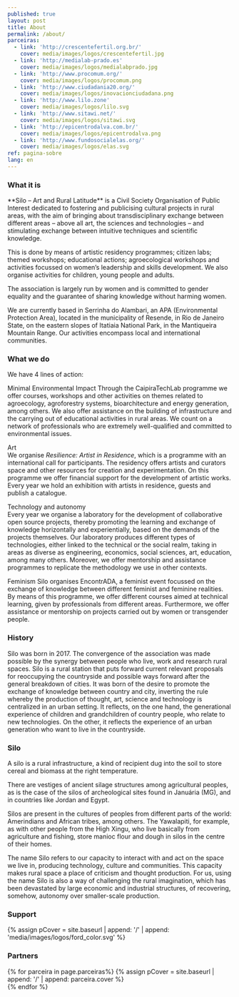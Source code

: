 ```yaml
---
published: true
layout: post
title: About
permalink: /about/
parceiras:
  - link: 'http://crescentefertil.org.br/'
    cover: media/images/logos/crescentefertil.jpg
  - link: 'http://medialab-prado.es'
    cover: media/images/logos/medialabprado.jpg
  - link: 'http://www.procomum.org/'
    cover: media/images/logos/procomum.png
  - link: 'http://www.ciudadania20.org/'
    cover: media/images/logos/inovacionciudadana.png
  - link: 'http://www.lilo.zone'
    cover: media/images/logos/lilo.svg
  - link: 'http://www.sitawi.net/'
    cover: media/images/logos/sitawi.svg
  - link: 'http://epicentrodalva.com.br/'
    cover: media/images/logos/epicentrodalva.png
  - link: 'http://www.fundosocialelas.org/'
    cover: media/images/logos/elas.svg
ref: pagina-sobre
lang: en
---
```

<div class="about-section-title-wrapper">
  <h3 class="about-section-title" id="o-que-e">What it is</h3>
</div>
**Silo – Art and Rural Latitude** is a Civil Society Organisation of Public Interest dedicated to fostering and publicising cultural projects in rural areas, with the aim of bringing about transdisciplinary exchange between different areas – above all art, the sciences and technologies – and stimulating exchange between intuitive techniques and scientific knowledge.

This is done by means of artistic residency programmes; citizen labs; themed workshops; educational actions; agroecological workshops and activities focussed on women’s leadership and skills development. We also organise activities for children, young people and adults.

The association is largely run by women and is committed to gender equality and the guarantee of sharing knowledge without harming women.

We are currently based in Serrinha do Alambari, an APA (Environmental Protection Area), located in the municipality of Resende, in Rio de Janeiro State, on the eastern slopes of Itatiaia National Park, in the Mantiqueira Mountain Range. Our activities encompass local and international communities.

<div class="about-section-title-wrapper">
  <h3 class="about-section-title" id="o-que-fazemos">What we do</h3>
</div>
We have 4 lines of action:

<span class="about-subtitle">Minimal Environmental Impact</span>
Through the CaipiraTechLab programme we offer courses, workshops and other activities on themes related to agroecology, agroforestry systems, bioarchitecture and energy generation, among others. We also offer assistance on the building of infrastructure and the carrying out of educational activities in rural areas. We count on a network of professionals who are extremely well-qualified and committed to environmental issues.

<span class="about-subtitle">Art</span>  
We organise *Resilience: Artist in Residence*, which is a programme with an international call for participants. The residency offers artists and curators space and other resources for creation and experimentation. On this programme we offer financial support  for the development of artistic works. Every year we hold an exhibition with artists in residence, guests and publish a catalogue.

<span class="about-subtitle">Technology and autonomy</span>  
Every year we organise a laboratory for the development of collaborative open source projects, thereby promoting the learning and exchange of knowledge horizontally and experientially, based on the demands of the projects themselves. Our laboratory produces different types of technologies, either linked to the technical or the social realm, taking in areas as diverse as engineering, economics, social sciences, art, education, among many others. Moreover, we offer mentorship and assistance programmes to replicate the methodology we use in other contexts.

<span class="about-subtitle">Feminism</span>
Silo organises EncontrADA, a feminist event focussed on the exchange of knowledge between different feminist and feminine realities. By means of this programme, we offer different courses aimed at technical learning, given by professionals from different areas. Furthermore, we offer assistance or mentorship on projects carried out by women or transgender people.

<div class="about-section-title-wrapper">
  <h3 class="about-section-title" id="historico">History</h3>
</div>
Silo was born in 2017. The convergence of the association was made possible by the synergy between people who live, work and research rural spaces. Silo is a rural station that puts forward current relevant proposals for reoccupying the countryside and possible ways forward after the general breakdown of cities. It was born of the desire to promote the exchange of knowledge between country and city, inverting the rule whereby the production of thought, art, science and technology is centralized in an urban setting. It reflects, on the one hand, the generational experience of children and grandchildren of country people, who relate to new technologies. On the other, it reflects the experience of an urban generation who want to live in the countryside.

<div class="about-section-title-wrapper">
  <h3 class="about-section-title" id="silo">Silo</h3>
</div>
A silo is a rural infrastructure, a kind of recipient dug into the soil to store cereal and biomass at the right temperature.

There are vestiges of ancient silage structures among agricultural peoples, as is the case of the silos of archeological sites found in Januária (MG), and in countries like Jordan and Egypt.

Silos are present in the cultures of peoples from different parts of the world: Amerindians and African tribes, among others. The Yawalapiti, for example, as with other people from the High Xingu, who live basically from agriculture and fishing, store manioc flour and dough in silos in the centre of their homes.

The name Silo refers to our capacity to interact with and act on the space we live in, producing technology, culture and communities. This capacity makes rural space a place of criticism and thought production. For us, using the name Silo is also a way of challenging the rural imagination, which has been devastated by large economic and industrial structures, of recovering, somehow, autonomy over smaller-scale production.

<div class="about-section-title-wrapper">
  <h3 class="about-section-title" id="apoio">Support</h3>
</div>

 <div class="parceiras-container">
  {% assign pCover = site.baseurl | append: '/' | append: 'media/images/logos/ford_color.svg' %}
  <a href="https://www.fordfoundation.org/" target="_blank">
    <div class="parceira-logo" style="background-image: url('{{ pCover }}');">
    </div>
  </a>
</div>

<div class="about-section-title-wrapper">
  <h3 class="about-section-title" id="parceiras">Partners</h3>
</div>

 <div class="parceiras-container">
    {% for parceira in page.parceiras%}
      {% assign pCover = site.baseurl | append: '/' | append: parceira.cover %}
    <a href="{{parceira.link}}" target="_blank">
      <div class="parceira-logo" style="background-image: url('{{ pCover }}');"></div>
    </a>
    {% endfor %}
</div>

